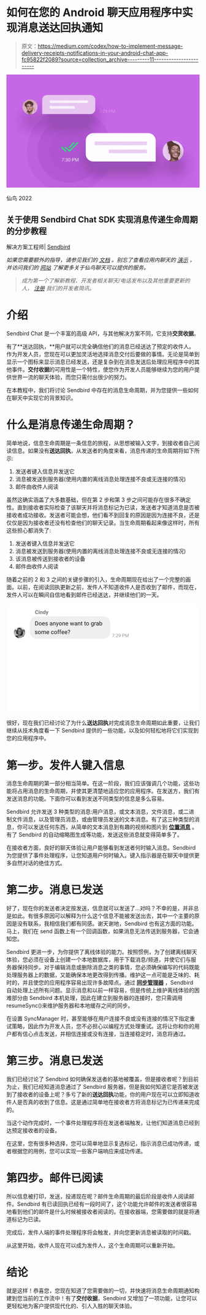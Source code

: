 # 如何在您的 Android 聊天应用程序中实现消息送达回执通知

> 原文：<https://medium.com/codex/how-to-implement-message-delivery-receipts-notifications-in-your-android-chat-app-fc95822f2089?source=collection_archive---------11----------------------->

![](img/6e81e6062807a0545cae9e79408c173d.png)

仙鸟 2022

## 关于使用 Sendbird Chat SDK 实现消息传递生命周期的分步教程

解决方案工程师| [Sendbird](https://www.sendbird.com)

*如果您需要额外的指导，请参见我们的* [*文档*](https://sendbird.com/docs/chat/v3/platform-api/message/delivery-receipts/delivery-receipts-overview) *。别忘了查看应用内聊天的* [*演示*](https://sendbird.com/demos/in-app-chat) *，并访问我们的* [*网站*](https://sendbird.com/features/chat-messaging) *了解更多关于仙鸟聊天可以提供的服务。*

> *成为第一个了解新教程、开发者相关聊天/电话发布以及其他重要更新的人，* [*注册*](https://get.sendbird.com/dev-newsletter-subscription.html) *我们的开发者简讯。*

# 介绍

Sendbird Chat 是一个丰富的高级 API，与其他解决方案不同，它支持**交货收据**。

有了**送达回执，**用户就可以完全确信他们的消息已经送达了预定的收件人。作为开发人员，您现在可以更加灵活地选择消息交付后要做的事情。无论是简单到显示一个图标来显示消息已经发送，还是复杂到在消息发送后处理应用程序中的其他事件。**交付收据**的可用性是一个特性，使您作为开发人员能够继续为您的用户提供世界一流的聊天体验，而您只需付出很少的努力。

在本教程中，我们将讨论 Sendbird 中存在的消息生命周期，并为您提供一些如何在聊天中实现它的背景知识。

# 什么是消息传递生命周期？

简单地说，信息生命周期是一条信息的旅程，从思想被输入文字，到接收者自己阅读信息。如果没有**送达回执**，从发送者的角度来看，消息传递的生命周期将如下所示:

1.  发送者键入信息并发送它
2.  消息被发送到服务器(使用内置的离线消息处理连接不良或无连接的情况)
3.  邮件由收件人阅读

虽然这确实涵盖了大多数基础，但在第 2 步和第 3 步之间可能存在很多不确定性。直到接收者实际检查了该聊天并将消息标记为已读，发送者才知道消息是否被接收者成功接收。发送者可能会想，他们看不到回复的原因是因为连接不良，还是仅仅是因为接收者还没有检查他们的聊天记录。当生命周期看起来像这样时，所有这些担心都消失了:

1.  发送者键入信息并发送它
2.  消息被发送到服务器(使用内置的离线消息处理连接不良或无连接的情况)
3.  该消息被传送到接收者的设备
4.  邮件由收件人阅读

随着之前的 2 和 3 之间的关键步骤的引入，生命周期现在给出了一个完整的画面。以前，在阅读回执更新之前，发件人不知道收件人是否收到了邮件，而现在，发件人可以在瞬间自信地看到邮件已经送达，并继续他们的一天。

![](img/fe1664b9defcfe4c284b886b99489672.png)

很好，现在我们已经讨论了为什么**送达回执**对完成消息生命周期如此重要，让我们继续从技术角度看一下 Sendbird 提供的一些功能，以及如何轻松地将它们实现到您的应用程序中。

# 第一步。发件人键入信息

消息生命周期的第一部分相当简单。在这一阶段，我们应该强调几个功能，这些功能将占用消息的生命周期，并使其更清楚地适应您的应用程序。在发送方，我们有发送消息的功能。下面你可以看到发送不同类型的信息是多么容易。

Sendbird 允许发送 3 种类型的消息:用户消息，或文本消息，文件消息，或二进制文件消息，以及管理员消息，或由管理员发送的文本消息。有了这三种类型的消息，你可以发送任何东西，从简单的文本消息到有趣的视频和图片到 [**位置消息**](https://sendbird.com/map-preview-and-location-sharing-on-android/) 。有了 Sendbird 的自动缩略图生成等功能，发送这些消息就变得简单多了。

在接收者方面，良好的聊天体验让用户能够看到发送者何时输入消息。Sendbird 为您提供了事件处理程序，让您知道用户何时输入。键入指示器是在聊天中提供更多自然对话的绝佳方式。

# 第二步。消息已发送

好了，现在你的发送者决定按发送，信息就可以发送了…对吗？不幸的是，并非总是如此。有很多原因可以解释为什么这个信息不能被发送出去，其中一个主要的原因是没有联系，我相信我们都有同感。谢天谢地，Sendbird 也有这方面的功能。马上，我们在 send 函数上有一个回调函数，如果消息无法传送到服务器，它会通知您。

Sendbird 更进一步，为你提供了离线体验的能力。按照惯例，为了创建离线聊天体验，您必须在设备上创建一个本地数据库，用于下载消息/频道，并使它们与服务器保持同步。对于编辑消息或删除消息之类的事情，您必须确保编写的代码既能处理服务器上的数据，又能确保本地更改得到传播。维护这一点可能是乏味的、耗时的，并且使您的应用程序容易出现许多故障点。通过 [**同步管理器**](https://sendbird.com/docs/syncmanager) ，Sendbird 自动处理上述所有问题。显示消息和以前一样容易，但是传统上维护离线体验的困难部分由 Sendbird 本机处理，因此在建立到服务器的连接时，您只需调用 resumeSync()来维护服务器和本地缓存之间的同步。

在设置 SyncManager 时，甚至能够在用户连接不良或没有连接的情况下指定重试策略，因此作为开发人员，您不必担心以编程方式处理重试。这将让你和你的用户都有信心点击发送，并相信连接或没有连接，当连接稳定时，消息将通过。

# 第三步。消息已发送

我们已经讨论了 Sendbird 如何确保发送者的基地被覆盖，但是接收者呢？到目前为止，我们已经知道消息通过了 Sendbird 服务器，但是我如何知道它是否被发送到了接收者的设备上呢？多亏了新的**送达回执**功能，你的用户现在可以立即知道收件人是否真的收到了信息。这是通过简单地在接收者方将消息标记为已传递来完成的。

当这个动作完成时，一个事件处理程序将在发送者端触发，让他们知道消息已经到达预定接收者的设备。

在这里，您有很多种选择，您可以简单地显示复选标记，指示消息已成功传递，或者根据您的用例，您可以实现一些客户端响应来成功传递。

# 第四步。邮件已阅读

所以信息被打印，发送，投递现在呢？邮件生命周期的最后阶段是收件人阅读邮件。Sendbird 有已读回执已经有一段时间了，这个功能允许邮件的发送者很容易地看到他们的邮件是什么时候被接收者阅读的。在接收器端，您需要做的就是将通道标记为已读。

完成后，发件人端的事件处理程序将会触发，并向您更新消息被读取的时间戳。

从这里开始，收件人现在可以成为发件人，这个生命周期可以重新开始。

# 结论

就是这样！恭喜您，您现在知道了您需要做的一切，并快速将消息生命周期通知构建到您当前的工作流中！有了**交付收据**，Sendbird 又增加了一项功能，让您可以更轻松地为客户提供现代化的、引人入胜的聊天体验。